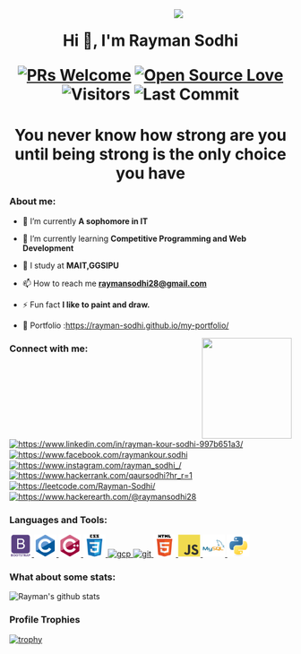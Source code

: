 <img align="right" alt="" width="400" src="https://www.linkedin.com/in/rayman-kour-sodhi-997b651a3/detail/background-image/">
<img align="right" src="https://raw.githubusercontent.com/akshitagupta15june/akshitagupta15june/master/200w.webp" width="210px" style="max-width:100%;">
<h1 align="center">Hi 👋, I'm Rayman Sodhi

[![PRs Welcome](https://img.shields.io/badge/PRs-welcome-brightgreen.svg?style=flat&logo=github)](https://github.com/Rayman-Sodhi)
[![Open Source Love](https://badges.frapsoft.com/os/v2/open-source.svg?v=103)](https://github.com/Rayman-Sodhi)
<img alt="Visitors" src="https://komarev.com/ghpvc/?username=Rayman-Sodhi&style=flat&labelColor=black&logo=github&label=PROFILE+VIEWS&color=29bf12"/>
<img alt="Last Commit" src="https://img.shields.io/github/last-commit/Rayman-Sodhi/Rayman-Sodhi?logo=markdown&label=LAST+UPDATE&color=29bf12&style=flat">
</h1>
<h1 align="center">You never know how strong are you until being strong is the only choice you have</h1>


<h3 align="left">About me:</h3>

- 🔭 I’m currently **A sophomore in IT**

- 🌱 I’m currently learning **Competitive Programming and Web Development**

- 👯 I study at **MAIT,GGSIPU**

- 📫 How to reach me **raymansodhi28@gmail.com**

- ⚡ Fun fact **I like to paint and draw.**

- 🔭 Portfolio :https://rayman-sodhi.github.io/my-portfolio/

<img align="right" height="180" width="160" src="https://github.com/akshitagupta15june/akshitagupta15june/raw/master/meditation.gif" style="max-width:100%;">

<h3 align="left">Connect with me:</h3>
<p align="left">
<a href="https://www.linkedin.com/in/rayman-kour-sodhi-997b651a3/" target="blank"><img align="center" src="https://cdn.jsdelivr.net/npm/simple-icons@3.0.1/icons/linkedin.svg" alt="https://www.linkedin.com/in/rayman-kour-sodhi-997b651a3/" height="30" width="40" /></a>
<a href="https://fb.com/raymankour.sodhi" target="blank"><img align="center" src="https://cdn.jsdelivr.net/npm/simple-icons@3.0.1/icons/facebook.svg" alt="https://www.facebook.com/raymankour.sodhi" height="30" width="40" /></a>
<a href="https://instagram.com/rayman_sodhi_/" target="blank"><img align="center" src="https://cdn.jsdelivr.net/npm/simple-icons@3.0.1/icons/instagram.svg" alt="https://www.instagram.com/rayman_sodhi_/" height="30" width="40" /></a>
<a href="https://www.hackerrank.com/qaursodhi?hr_r=1" target="blank"><img align="center" src="https://cdn.jsdelivr.net/npm/simple-icons@3.0.1/icons/hackerrank.svg" alt="https://www.hackerrank.com/qaursodhi?hr_r=1" height="30" width="40" /></a>
<a href="https://leetcode.com/Rayman-Sodhi/" target="blank"><img align="center" src="https://cdn.jsdelivr.net/npm/simple-icons@3.0.1/icons/leetcode.svg" alt="https://leetcode.com/Rayman-Sodhi/" height="30" width="40" /></a>
<a href="https://www.hackerearth.com/@raymansodhi28" target="blank"><img align="center" src="https://cdn.jsdelivr.net/npm/simple-icons@3.0.1/icons/hackerearth.svg" alt="https://www.hackerearth.com/@raymansodhi28" height="30" width="40" /></a>
</p>

<h3 align="left">Languages and Tools:</h3>
<p align="left"> <a href="https://getbootstrap.com" target="_blank"> <img src="https://raw.githubusercontent.com/devicons/devicon/master/icons/bootstrap/bootstrap-plain-wordmark.svg" alt="bootstrap" width="40" height="40"/> </a> <a href="https://www.cprogramming.com/" target="_blank"> <img src="https://raw.githubusercontent.com/devicons/devicon/master/icons/c/c-original.svg" alt="c" width="40" height="40"/> </a> <a href="https://www.w3schools.com/cpp/" target="_blank"> <img src="https://raw.githubusercontent.com/devicons/devicon/master/icons/cplusplus/cplusplus-original.svg" alt="cplusplus" width="40" height="40"/> </a> <a href="https://www.w3schools.com/css/" target="_blank"> <img src="https://raw.githubusercontent.com/devicons/devicon/master/icons/css3/css3-original-wordmark.svg" alt="css3" width="40" height="40"/> </a> <a href="https://cloud.google.com" target="_blank"> <img src="https://www.vectorlogo.zone/logos/google_cloud/google_cloud-icon.svg" alt="gcp" width="40" height="40"/> </a> <a href="https://git-scm.com/" target="_blank"> <img src="https://www.vectorlogo.zone/logos/git-scm/git-scm-icon.svg" alt="git" width="40" height="40"/> </a> <a href="https://www.w3.org/html/" target="_blank"> <img src="https://raw.githubusercontent.com/devicons/devicon/master/icons/html5/html5-original-wordmark.svg" alt="html5" width="40" height="40"/> </a> <a href="https://developer.mozilla.org/en-US/docs/Web/JavaScript" target="_blank"> <img src="https://raw.githubusercontent.com/devicons/devicon/master/icons/javascript/javascript-original.svg" alt="javascript" width="40" height="40"/> </a> <a href="https://www.mysql.com/" target="_blank"> <img src="https://raw.githubusercontent.com/devicons/devicon/master/icons/mysql/mysql-original-wordmark.svg" alt="mysql" width="40" height="40"/> </a> <a href="https://www.python.org" target="_blank"> <img src="https://raw.githubusercontent.com/devicons/devicon/master/icons/python/python-original.svg" alt="python" width="40" height="40"/> </a> </p>

  <h3 align="left">What about some stats:</h3>
  
![Rayman's github stats](https://github-readme-stats.vercel.app/api?username=Rayman-Sodhi&bg_color=30,e96443,904e95&title_color=fff&text_color=fff)




### Profile Trophies

[![trophy](https://github-profile-trophy.vercel.app/?username=Rayman-Sodhi)](https://github.com/ryo-ma/github-profile-trophy)

